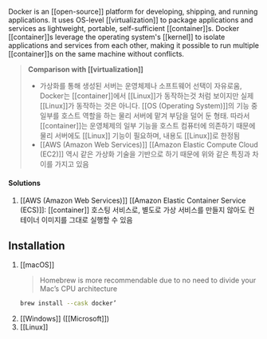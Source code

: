 Docker is an [[open-source]] platform for developing, shipping, and running applications. It uses OS-level [[virtualization]] to package applications and services as lightweight, portable, self-sufficient [[container]]s. Docker [[container]]s leverage the operating system's [[kernel]] to isolate applications and services from each other, making it possible to run multiple [[container]]s on the same machine without conflicts.

> **Comparison with [[virtualization]]**
> 
> - 가상화를 통해 생성된 서버는 운영체제나 소프트웨어 선택이 자유로움, Docker는 [[container]]에서 [[Linux]]가 동작하는것 처럼 보이지만 실제 [[Linux]]가 동작하는 것은 아니다. [[OS (Operating System)]]의 기능 중 일부를 호스트 역할을 하는 물리 서버에 맡겨 부담을 덜어 둔 형태. 따라서 [[container]]는 운영체제의 일부 기능을 호스트 컴퓨터에 의존하기 때문에 물리 서버에도 [[Linux]] 기능이 필요하며, 내용도 [[Linux]]로 한정됨
> - [[AWS (Amazon Web Services)]] [[Amazon Elastic Compute Cloud (EC2)]] 역시 같은 가상화 기술을 기반으로 하기 때문에 위와 같은 특징과 차이를 가지고 있음

#### Solutions

1. [[AWS (Amazon Web Services)]] [[Amazon Elastic Container Service (ECS)]]: [[container]] 호스팅 서비스로, 별도로 가상 서비스를 만들지 않아도 컨테이너 이미지를 그대로 실행할 수 있음

## Installation

1. [[macOS]]
	> Homebrew is more recommendable due to no need to divide your Mac’s CPU architecture
	``` bash
	brew install --cask docker’
	```
2. [[Windows]] ([[Microsoft]])
3. [[Linux]]
